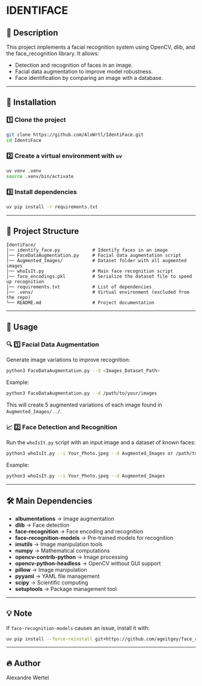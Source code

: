 # IDENTIFACE

## 📌 Description

This project implements a facial recognition system using OpenCV, dlib, and the face_recognition library. It allows:

- Detection and recognition of faces in an image.
- Facial data augmentation to improve model robustness.
- Face identification by comparing an image with a database.

---

## 🚀 Installation

### 1️⃣ Clone the project

```bash
git clone https://github.com/AlxWrtl/IdentiFace.git
cd IdentiFace
```

### 2️⃣ Create a virtual environment with `uv`

```bash
uv venv .venv
source .venv/bin/activate
```

### 3️⃣ Install dependencies

```bash
uv pip install -r requirements.txt
```

---

## 📂 Project Structure

```plaintext
IdentiFace/
│── identify_face.py            # Identify faces in an image
│── FaceDataAugmentation.py     # Facial data augmentation script
│── Augmented_Images/           # Dataset folder with all augmented images
│── whoIsIt.py                  # Main face recognition script
│── face_encodings.pkl          # Serialize the dataset file to speed up recognition
│── requirements.txt            # List of dependencies
│── .venv/                      # Virtual environment (excluded from the repo)
└── README.md                   # Project documentation
```

---

## 🎯 Usage

### 🔍 1️⃣  Facial Data Augmentation

Generate image variations to improve recognition:

```bash
python3 FaceDataAugmentation.py --d <Images_Dataset_Path>
```

Example:

```bash
python3 FaceDataAugmentation.py --d /path/to/your/images
```

This will create 5 augmented variations of each image found in `Augmented_Images/../`.

### 📈 2️⃣ Face Detection and Recognition

Run the `whoIsIt.py` script with an input image and a dataset of known faces:

```bash
python3 whoIsIt.py --i Your_Photo.jpeg --d Augmented_Images or /path/to/your/images
```

Example:

```bash
python3 whoIsIt.py --i Your_Photo.jpeg --d Augmented_Images 
```
---

## 🛠 Main Dependencies

- **albumentations** → Image augmentation
- **dlib** → Face detection
- **face-recognition** → Face encoding and recognition
- **face-recognition-models** → Pre-trained models for recognition
- **imutils** → Image manipulation tools
- **numpy** → Mathematical computations
- **opencv-contrib-python** → Image processing
- **opencv-python-headless** → OpenCV without GUI support
- **pillow** → Image manipulation
- **pyyaml** → YAML file management
- **scipy** → Scientific computing
- **setuptools** → Package management tool

---

## 💡 Note

If `face-recognition-models` causes an issue, install it with:

```bash
uv pip install --force-reinstall git+https://github.com/ageitgey/face_recognition_models
```

---

## 🔥 Author

Alexandre Wertel
